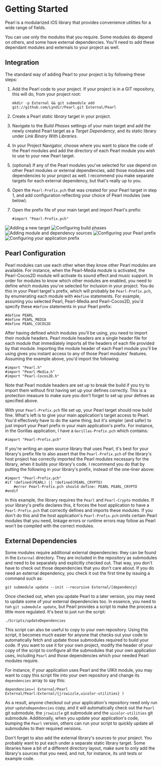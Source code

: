 Getting Started
===============

Pearl is a modularized iOS library that provides convenience utilities for a wide range of fields.

You can use only the modules that you require.  Some modules do depend on others, and some have external dependencies.  You'll need to add these dependant modules and externals to your project as well.


Integration
-----------

The standard way of adding Pearl to your project is by following these steps:

1. Add the Pearl code to your project.  If your project is in a GIT repository, this will do, from your project root:

    `mkdir -p External && git submodule add git://github.com/Lyndir/Pearl.git External/Pearl`

2. Create a Pearl *static library* target in your project.
3. Navigate to the *Build Phases* settings of your main target and add the newly created Pearl target as a *Target Dependency*, and its static library under *Link Binary With Libraries*.
4. In your Project Navigator, choose where you want to place the code of the Pearl modules and add the directory of each Pearl module you wish to use to your new Pearl target.
5. (optional) If any of the Pearl modules you've selected for use depend on other Pearl modules or external dependencies, add those modules and dependencies to your project as well.  I recommend you make separate targets for each external dependency, but that's really up to you.
6. Open the `Pearl-Prefix.pch` that was created for your Pearl target in step 1, and add configuration reflecting your choice of Pearl modules (see below).
7. Open the prefix file of your main target and import Pearl's prefix:

    `#import "Pearl-Prefix.pch"`

![Adding a new target](/Lyndir/Pearl/raw/master/.images/1-target.png)
![Configuring build phases](/Lyndir/Pearl/raw/master/.images/2-phases.png)
![Adding module and dependency sources](/Lyndir/Pearl/raw/master/.images/3-sources.png)
![Configuring your Pearl prefix](/Lyndir/Pearl/raw/master/.images/4-prefix.png)
![Configuring your application prefix](/Lyndir/Pearl/raw/master/.images/5-application.png)


Pearl Configuration
-------------------

Pearl modules can use each other when they know other Pearl modules are available.  For instance, when the Pearl-Media module is activated, the Pearl-Cocos2D module will activate its sound effect and music support.  In order for modules to know which other modules are enabled, you need to define which modules you've selected for inclusion in your project.  You do this in your Pearl target's prefix, which will probably be `Pearl-Prefix.pch`, by enumerating each module with `#define` statements.  For example, assuming you selected Pearl, Pearl-Media and Pearl-Cocos2D, you'd specify these `#define` statements in your Pearl prefix:

    #define PEARL
    #define PEARL_MEDIA
    #define PEARL_COCOS2D

After having defined which modules you'll be using, you need to import their module headers.  Pearl module headers are a single header file for each module that immediately imports all the headers of each file provided by that module.  Importing the module header of each Pearl module you'll be using gives you instant access to any of those Pearl modules' features.  Assuming the example above, you'd import the following:

    #import "Pearl.h"
    #import "Pearl-Media.h"
    #import "Pearl-Cocos2D.h"

Note that Pearl module headers are set up to break the build if you try to import them without first having set up your defines correctly.  This is a protection measure to make sure you don't forget to set up your defines as specified above.

With your `Pearl-Prefix.pch` file set up, your Pearl target should now build fine.  What's left is to give your main application's target access to Pearl.  You'd effectively have to do the same thing, but it's simpler (and safer) to just import your Pearl prefix in your main application's prefix.  For instance, in the Gorillas application, I have a `Gorillas-Prefix.pch` which contains:

    #import "Pearl-Prefix.pch"

If you're writing an open source library that uses Pearl, it's best for your library's prefix file to also assert that the `Pearl-Prefix.pch` of the library's host project has correctly imported the Pearl modules necessary for the library, when it builds your library's code.  I recommend you do that by putting the following in your library's prefix, instead of the one-liner above:

    #import "Pearl-Prefix.pch"
    #if !defined(PEARL) || !defined(PEARL_CRYPTO)
        #error Pearl-Prefix.pch should define: PEARL PEARL_CRYPTO
    #endif

In this example, the library requires the `Pearl` and `Pearl-Crypto` modules.  If your library's prefix declares this, it forces the host application to have a `Pearl-Prefix.pch` that correctly defines and imports these modules.  If you don't do this and the host application's `Pearl-Prefix.pch` omits certain Pearl modules that you need, linkage errors or runtime errors may follow as Pearl won't be compiled with the correct modules.


External Dependencies
---------------------

Some modules require additional external dependencies: they can be found in the `External` directory.  They are included in the repository as submodules and need to be separately and explicitly checked out.  That way, you don't have to check out those dependencies that you don't care about.  If you do need an external dependency, you check it out the first time by issuing a command such as:

    git submodule update --init --recursive External/[dependency]

Once checked out, when you update Pearl to a later version, you may need to update some of your external dependencies too.  In essence, you need to run `git submodule update`, but Pearl provides a script to make the process a little more regulated.  It's best to just run the script:

    ./Scripts/updateDependencies

This script can also be useful to copy to your own repository.  Using this script, it becomes much easier for anyone that checks out your code to automatically fetch and update those submodules required to build your code.  If you want to use it for your own project, modify the header of your copy of the script to configure all the submodules that your own application uses, including `Pearl` and those dependencies which your needed Pearl modules require.

For instance, if your application uses Pearl and the UIKit module, you may want to copy this script file into your own repository and change its `dependencies` array to say this:

    dependencies=( External/Pearl External/Pearl:External/{jrswizzle,uicolor-utilities} )

As a result, anyone checkout out your application's repository need only run your `updateDependencies` copy, and it will automatically check out the `Pearl` git submodule, the `jrswizzle` git submodule and the `uicolor-utilities` git submodule.  Additionally, when you update your application's code, bumping the `Pearl` version, others can run your script to quickly update all submodules to their required versions.

Don't forget to also add the external library's sources to your project.  You probably want to put each under a separate static library target.  Some libraries have a bit of a different directory layout, make sure to only add the library's sources that you need, and not, for instance, its unit tests or example code.
